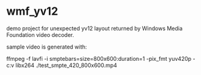 # wmf_yv12
demo project for unexpected yv12 layout returned by Windows Media Foundation video decoder.

sample video is generated with:

ffmpeg -f lavfi -i smptebars=size=800x600:duration=1 -pix_fmt yuv420p -c:v libx264 ./test_smpte_420_800x600.mp4
